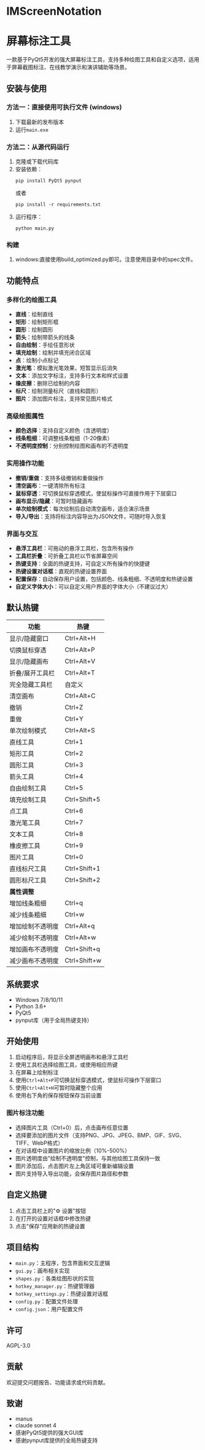 # IMScreenNotation
# 屏幕标注工具

一款基于PyQt5开发的强大屏幕标注工具，支持多种绘图工具和自定义选项，适用于屏幕截图标注、在线教学演示和演讲辅助等场景。

## 安装与使用

### 方法一：直接使用可执行文件 (windows)

1. 下载最新的发布版本
2. 运行`main.exe`

### 方法二：从源代码运行

1. 克隆或下载代码库
2. 安装依赖：
   ```
   pip install PyQt5 pynput
   ```
   或者
   ```
   pip install -r requirements.txt
   ```
3. 运行程序：
   ```
   python main.py
   ```

### 构建

1. windows:直接使用build_optimized.py即可。注意使用目录中的spec文件。

## 功能特点

### 多样化的绘图工具
- **直线**：绘制直线
- **矩形**：绘制矩形框
- **圆形**：绘制圆形
- **箭头**：绘制带箭头的线条
- **自由绘制**：手绘任意形状
- **填充绘制**：绘制并填充闭合区域
- **点**：绘制小点标记
- **激光笔**：模拟激光笔效果，短暂显示后消失
- **文本**：添加文字标注，支持多行文本和样式设置
- **橡皮擦**：删除已绘制的内容
- **标尺**：绘制测量标尺（直线和圆形）
- **图片**：添加图片标注，支持常见图片格式

### 高级绘图属性
- **颜色选择**：支持自定义颜色（含透明度）
- **线条粗细**：可调整线条粗细（1-20像素）
- **不透明度控制**：分别控制绘图和画布的不透明度

### 实用操作功能
- **撤销/重做**：支持多级撤销和重做操作
- **清空画布**：一键清除所有标注
- **鼠标穿透**：可切换鼠标穿透模式，使鼠标操作可直接作用于下层窗口
- **画布显示/隐藏**：可暂时隐藏画布
- **单次绘制模式**：每次绘制后自动清空画布，适合演示场景
- **导入/导出**：支持将标注内容导出为JSON文件，可随时导入恢复

### 界面与交互
- **悬浮工具栏**：可拖动的悬浮工具栏，包含所有操作
- **工具栏折叠**：可折叠工具栏以节省屏幕空间
- **热键支持**：全面的热键支持，可自定义所有操作的快捷键
- **热键设置对话框**：直观的热键设置界面
- **配置保存**：自动保存用户设置，包括颜色、线条粗细、不透明度和热键设置
- **自定义字体大小**：可以自定义用户界面的字体大小（不建议过大）

## 默认热键

| 功能 | 热键 |
|-----|-----|
| 显示/隐藏窗口 | Ctrl+Alt+H |
| 切换鼠标穿透 | Ctrl+Alt+P |
| 显示/隐藏画布 | Ctrl+Alt+V |
| 折叠/展开工具栏 | Ctrl+Alt+T |
| 完全隐藏工具栏 | 自定义 |
| 清空画布 | Ctrl+Alt+C |
| 撤销 | Ctrl+Z |
| 重做 | Ctrl+Y |
| 单次绘制模式 | Ctrl+Alt+S |
| 直线工具 | Ctrl+1 |
| 矩形工具 | Ctrl+2 |
| 圆形工具 | Ctrl+3 |
| 箭头工具 | Ctrl+4 |
| 自由绘制工具 | Ctrl+5 |
| 填充绘制工具 | Ctrl+Shift+5 |
| 点工具 | Ctrl+6 |
| 激光笔工具 | Ctrl+7 |
| 文本工具 | Ctrl+8 |
| 橡皮擦工具 | Ctrl+9 |
| 图片工具 | Ctrl+0 |
| 直线标尺工具 | Ctrl+Shift+1 |
| 圆形标尺工具 | Ctrl+Shift+2 |
| **属性调整** | |
| 增加线条粗细 | Ctrl+q |
| 减少线条粗细 | Ctrl+w |
| 增加绘制不透明度 | Ctrl+Alt+q |
| 减少绘制不透明度 | Ctrl+Alt+w |
| 增加画布不透明度 | Ctrl+Shift+q |
| 减少画布不透明度 | Ctrl+Shift+w |

## 系统要求

- Windows 7/8/10/11
- Python 3.6+
- PyQt5
- pynput库（用于全局热键支持）

## 开始使用

1. 启动程序后，将显示全屏透明画布和悬浮工具栏
2. 使用工具栏选择绘图工具，或使用相应热键
3. 在屏幕上绘制标注
4. 使用`Ctrl+Alt+P`可切换鼠标穿透模式，使鼠标可操作下层窗口
5. 使用`Ctrl+Alt+H`可暂时隐藏整个应用
6. 使用右下角的保存按钮保存当前设置

### 图片标注功能
- 选择图片工具（Ctrl+0）后，点击画布任意位置
- 选择要添加的图片文件（支持PNG、JPG、JPEG、BMP、GIF、SVG、TIFF、WebP格式）
- 在对话框中设置图片的缩放比例（10%-500%）
- 图片透明度由"绘制不透明度"控制，与其他绘图工具保持一致
- 图片添加后，点击图片左上角区域可重新编辑设置
- 图片支持导入导出功能，会保存图片路径和参数

## 自定义热键

1. 点击工具栏上的"⚙️ 设置"按钮
2. 在打开的设置对话框中修改热键
3. 点击"保存"应用新的热键设置

## 项目结构

- `main.py`：主程序，包含界面和交互逻辑
- `gui.py`：画布相关实现
- `shapes.py`：各类绘图形状的实现
- `hotkey_manager.py`：热键管理器
- `hotkey_settings.py`：热键设置对话框
- `config.py`：配置文件处理
- `config.json`：用户配置文件

## 许可

AGPL-3.0

## 贡献

欢迎提交问题报告、功能请求或代码贡献。

## 致谢
- manus
- claude sonnet 4
- 感谢PyQt5提供的强大GUI库
- 感谢pynput库提供的全局热键支持

